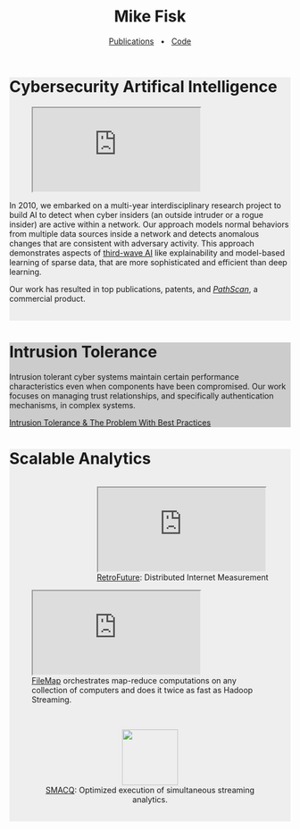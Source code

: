 <div id="header_wrap" class="outer">
<header class="inner">
<h1 id="project_title">Mike Fisk</h1>

<div id="linkbar"><a href="https://scholar.google.com/citations?user=4ynNtvkAAAAJ">Publications</a>
  &nbsp;&nbsp;&bull;&nbsp;&nbsp; <a href="https://github.com/mfisk">Code</a></div>
</header>
</div>


<div class="inner" style="background: #eee">


<h1>Cybersecurity Artifical Intelligence</h1>

<figure>
    <iframe src="http://www.youtube.com/embed/8s4TtNNvZL4?rel=0&controls=0&modestbranding=1&showinfo=0&origin=http://otowi.net" allowfullscreen></iframe>
</figure>


<p>In 2010, we embarked on a multi-year interdisciplinary research project to build AI to detect when cyber insiders (an outside intruder or a rogue insider) are active within a network.
Our approach models normal behaviors from multiple data sources inside a network and detects anomalous changes that are consistent with adversary activity.   This approach demonstrates  aspects of <a href="https://www.youtube.com/watch?v=-O01G3tSYpU">third-wave AI</a> like explainability and model-based learning of sparse data,  that are more sophisticated and efficient than deep learning.
</p>

<p>Our work has resulted in top publications, patents, and <a href="http://www.ey.com/gl/en/services/advisory/ey-los-alamos-national-laboratory---pathscan"><i>PathScan</i></a>, a commercial product.
</p>

<br style="clear:right" />

</div>
   
<div class="inner" style="background: #ccc" >

<h1>Intrusion Tolerance</h1>

<p>Intrusion tolerant cyber systems maintain certain performance characteristics even when components have been compromised.  Our work focuses on managing trust relationships, and specifically authentication mechanisms, in complex systems. 
</p>

<p>
<a href="https://drive.google.com/file/d/1b1WOWxBtCcmk_N_KQ0FwoaYG-I-fvu0W">Intrusion Tolerance &amp; The Problem With Best Practices</a>
</p>
</div>

<div class="inner" style="background-color: #eee">

<h1>Scalable Analytics</h1>

<figure style="float:right">
   <iframe src="http://www.youtube.com/embed/Umv4-PkpT1I?rel=0&controls=0&modestbranding=1&showinfo=0&origin=http://otowi.net" allowfullscreen></iframe>
    <figcaption><a href="https://ant.isi.edu/retrofuture/index.html">RetroFuture</a>: Distributed Internet Measurement</figcaption>
</figure>

<figure style="float:none">
    <iframe src="http://www.youtube.com/embed/bewEtDupC10?rel=0&controls=0&modestbranding=1&showinfo=0&origin=http://otowi.net" allowfullscreen></iframe>
    <figcaption><a href="/filemap">FileMap</a> orchestrates map-reduce computations on any collection of computers and does it twice as fast as Hadoop Streaming.  </figcaption>
</figure>


<br style="clear:right"/>
<figure style="float: none; text-align: center">
	<img style="width: 100px" src="http://smacq.sourceforge.net/icon.png"/>
	<figcaption><a href="http://smacq.sf.net">SMACQ</a>: Optimized execution of simultaneous streaming analytics.</figcaption>
</figure>

<br style="clear:right"/>

</div>

